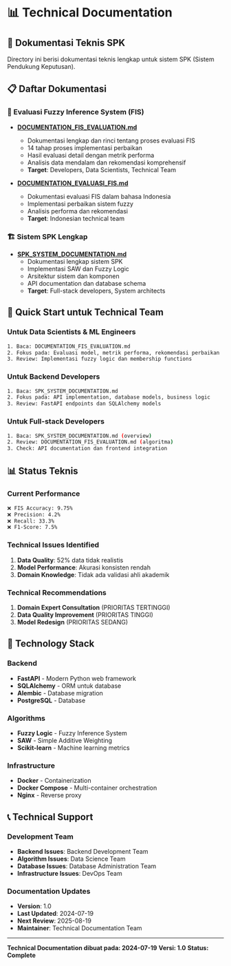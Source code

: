 # 📊 Technical Documentation

## 📁 Dokumentasi Teknis SPK

Directory ini berisi dokumentasi teknis lengkap untuk sistem SPK (Sistem Pendukung Keputusan).

## 📋 Daftar Dokumentasi

### **🔬 Evaluasi Fuzzy Inference System (FIS)**
- **[DOCUMENTATION_FIS_EVALUATION.md](DOCUMENTATION_FIS_EVALUATION.md)**
  - Dokumentasi lengkap dan rinci tentang proses evaluasi FIS
  - 14 tahap proses implementasi perbaikan
  - Hasil evaluasi detail dengan metrik performa
  - Analisis data mendalam dan rekomendasi komprehensif
  - **Target**: Developers, Data Scientists, Technical Team

- **[DOCUMENTATION_EVALUASI_FIS.md](DOCUMENTATION_EVALUASI_FIS.md)**
  - Dokumentasi evaluasi FIS dalam bahasa Indonesia
  - Implementasi perbaikan sistem fuzzy
  - Analisis performa dan rekomendasi
  - **Target**: Indonesian technical team

### **🏗️ Sistem SPK Lengkap**
- **[SPK_SYSTEM_DOCUMENTATION.md](SPK_SYSTEM_DOCUMENTATION.md)**
  - Dokumentasi lengkap sistem SPK
  - Implementasi SAW dan Fuzzy Logic
  - Arsitektur sistem dan komponen
  - API documentation dan database schema
  - **Target**: Full-stack developers, System architects

## 🎯 Quick Start untuk Technical Team

### **Untuk Data Scientists & ML Engineers**
```bash
1. Baca: DOCUMENTATION_FIS_EVALUATION.md
2. Fokus pada: Evaluasi model, metrik performa, rekomendasi perbaikan
3. Review: Implementasi fuzzy logic dan membership functions
```

### **Untuk Backend Developers**
```bash
1. Baca: SPK_SYSTEM_DOCUMENTATION.md
2. Fokus pada: API implementation, database models, business logic
3. Review: FastAPI endpoints dan SQLAlchemy models
```

### **Untuk Full-stack Developers**
```bash
1. Baca: SPK_SYSTEM_DOCUMENTATION.md (overview)
2. Review: DOCUMENTATION_FIS_EVALUATION.md (algoritma)
3. Check: API documentation dan frontend integration
```

## 📊 Status Teknis

### **Current Performance**
```bash
❌ FIS Accuracy: 9.75%
❌ Precision: 4.2%
❌ Recall: 33.3%
❌ F1-Score: 7.5%
```

### **Technical Issues Identified**
1. **Data Quality**: 52% data tidak realistis
2. **Model Performance**: Akurasi konsisten rendah
3. **Domain Knowledge**: Tidak ada validasi ahli akademik

### **Technical Recommendations**
1. **Domain Expert Consultation** (PRIORITAS TERTINGGI)
2. **Data Quality Improvement** (PRIORITAS TINGGI)
3. **Model Redesign** (PRIORITAS SEDANG)

## 🔧 Technology Stack

### **Backend**
- **FastAPI** - Modern Python web framework
- **SQLAlchemy** - ORM untuk database
- **Alembic** - Database migration
- **PostgreSQL** - Database

### **Algorithms**
- **Fuzzy Logic** - Fuzzy Inference System
- **SAW** - Simple Additive Weighting
- **Scikit-learn** - Machine learning metrics

### **Infrastructure**
- **Docker** - Containerization
- **Docker Compose** - Multi-container orchestration
- **Nginx** - Reverse proxy

## 📞 Technical Support

### **Development Team**
- **Backend Issues**: Backend Development Team
- **Algorithm Issues**: Data Science Team
- **Database Issues**: Database Administration Team
- **Infrastructure Issues**: DevOps Team

### **Documentation Updates**
- **Version**: 1.0
- **Last Updated**: 2024-07-19
- **Next Review**: 2025-08-19
- **Maintainer**: Technical Documentation Team

---

**Technical Documentation dibuat pada: 2024-07-19**
**Versi: 1.0**
**Status: Complete** 